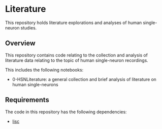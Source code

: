 # Literature

This repository holds literature explorations and analyses of human single-neuron studies.

## Overview

This repository contains code relating to the collection and analysis of literature data relating to the topic of human single-neuron recordings.

This includes the following notebooks:
- 0-HSNLiterature: a general collection and brief analysis of literature on human single-neurons

## Requirements

The code in this repository has the following dependencies:
- [lisc](https://github.com/lisc-tools/lisc)

